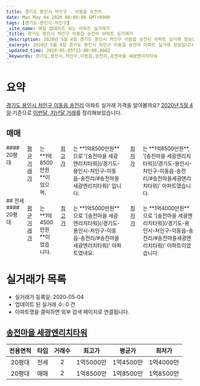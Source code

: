 ```yaml
---
title: 경기도 용인시 처인구 - 이동읍 송전리
date: Mon May 04 2020 00:00:00 GMT+0900
tags: [경기도-용인시-처인구]
_site_name: 매일 업데이트 되는 아파트 실거래가
_title: 경기도 용인시 처인구 이동읍 송전리 아파트 실거래가
_description: 2020년 5월 4일 경기도 용인시 처인구 이동읍 송전리 아파트 실거래 정보입니다. 1건 아파트 정보가 있습니다.
_excerpt: 2020년 5월 4일 경기도 용인시 처인구 이동읍 송전리 아파트 실거래 정보입니다. 1건 아파트 정보가 있습니다.
_updated_time: 2020-05-03T15:00:00.000Z
_keywords: 경기도,용인시,처인구,이동읍,송전리,송전마을 세광엔리치타워
---
```





# 요약
<ins>경기도 용인시 처인구 이동읍 송전리</ins> 아파트 실거래 가격을 알아볼까요? <ins>2020년 5월 4일</ins> 기준으로 <ins>이번달, 지난달 거래</ins>를 정리해보았습니다.

## 매매
<div class="container">
<div class="twelve columns" markdown="1">
#### 20평대
<ins>평균 거래가</ins>는 **1억8500만원**이었으며, <ins>최고가</ins>는 **1억8500만원**으로 '[송전마을 세광엔리치타워](/경기도-용인시-처인구-이동읍-송전리/#송전마을세광엔리치타워)' 입니다. <ins>최저가</ins>는 **1억8500만원**, '[송전마을 세광엔리치타워](/경기도-용인시-처인구-이동읍-송전리/#송전마을세광엔리치타워)' 아파트였습니다.
</div>
</div>
## 전세
<div class="container">
<div class="twelve columns" markdown="1">
#### 20평대
<ins>평균 거래가</ins>는 **1억4500만원**이었습니다. <ins>최고가</ins>는 **1억5000만원**으로 '[송전마을 세광엔리치타워](/경기도-용인시-처인구-이동읍-송전리/#송전마을세광엔리치타워)' 아파트였네요. <ins>최저가</ins>는 **1억4000만원**으로 '[송전마을 세광엔리치타워](/경기도-용인시-처인구-이동읍-송전리/#송전마을세광엔리치타워)' 아파트이었습니다.
</div>
</div>



# 실거래가 목록
- 실거래가 등록일: 2020-05-04
- 업데이트 된 실거래 수: 0 건
- 아파트명을 클릭하면 외부 검색 페이지로 연결됩니다.

## [송전마을 세광엔리치타워](#송전마을세광엔리치타워)

|전용면적|타입|거래수|최고가|평균가|최저가|
|:---:|:---:|:---:|:---:|:---:|:---:|
|20평대|<span class="deal-type-2">전세</span>|2|1억5000만|1억4500만|1억4000만|
|20평대|<span class="deal-type-1">매매</span>|2|1억8500만|1억8500만|1억8500만|

<br/>



